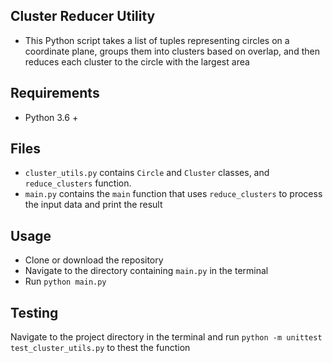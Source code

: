 ## Cluster Reducer Utility
- This Python script takes a list of tuples representing circles on a coordinate plane, groups them into clusters based on overlap, and then reduces each cluster to the circle with the largest area

## Requirements
- Python 3.6 +

## Files
- `cluster_utils.py` contains `Circle` and `Cluster` classes, and `reduce_clusters` function.
- `main.py` contains the `main` function that uses `reduce_clusters` to process the input data and print the result

## Usage
- Clone or download the repository
- Navigate to the directory containing `main.py` in the terminal
- Run `python main.py`

## Testing
Navigate to the project directory in the terminal and run `python -m unittest test_cluster_utils.py` to thest the function
